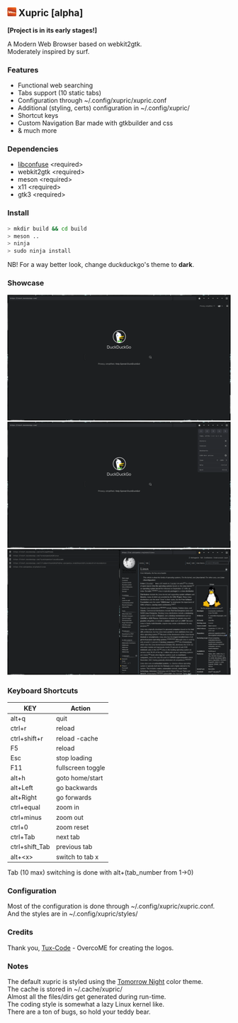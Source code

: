 ## <img src="res/xupric.png" width=20> Xupric __[alpha]__
__[Project is in its early stages!]__

A Modern Web Browser based on webkit2gtk.\
Moderately inspired by surf.

### Features
* Functional web searching
* Tabs support (10 static tabs)
* Configuration through ~/.config/xupric/xupric.conf
* Additional (styling, certs) configuration in ~/.config/xupric/
* Shortcut keys
* Custom Navigation Bar made with gtkbuilder and css
* & much more

### Dependencies
* <a href="https://github.com/libconfuse/libconfuse">libconfuse</a> \<required\>
* webkit2gtk \<required\>
* meson \<required\>
* x11 \<required\>
* gtk3 \<required\>

### Install
```sh
> mkdir build && cd build
> meson ..
> ninja
> sudo ninja install 
```
NB! For a way better look, change duckduckgo's theme to __dark__.

### Showcase
<img src="res/previews/xupric_start.png">
<img src="res/previews/xupric_menu.png">
<img src="res/previews/xupric_wiki.png">

### Keyboard Shortcuts
| KEY            | Action           |
| ------         | -----            |
| alt+q          | quit             |
| ctrl+r         | reload           |
| ctrl+shift+r   | reload -cache    |
| F5             | reload           |
| Esc            | stop loading     |
| F11            | fullscreen toggle|
| alt+h          | goto home/start  |
| alt+Left       | go backwards     |
| alt+Right      | go forwards      |
| ctrl+equal     | zoom in          |
| ctrl+minus     | zoom out         |
| ctrl+0         | zoom reset       |
| ctrl+Tab       | next tab         |
| ctrl+shift_Tab | previous tab     |
| alt+\<x\>      | switch to tab x  |

Tab (10 max) switching is done with alt+(tab_number from 1->0)

### Configuration
Most of the configuration is done through ~/.config/xupric/xupric.conf.\
And the styles are in ~/.config/xupric/styles/

### Credits
Thank you, <a href="https://github.com/Tux-Code">Tux-Code</a> - OvercoME for creating the logos.

### Notes
The default xupric is styled using the <a href="https://github.com/ChrisKempson/Tomorrow-Theme">Tomorrow Night</a> color theme.\
The cache is stored in ~/.cache/xupric/\
Almost all the files/dirs get generated during run-time.\
The coding style is somewhat a lazy Linux kernel like.\
There are a ton of bugs, so hold your teddy bear.
